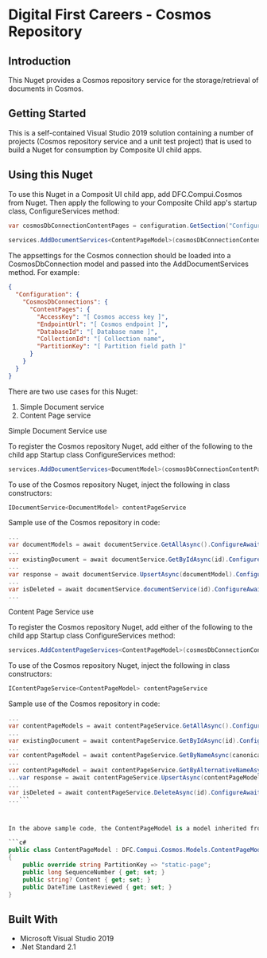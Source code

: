 # Digital First Careers - Cosmos Repository

## Introduction

This Nuget provides a Cosmos repository service for the storage/retrieval of documents in Cosmos.

## Getting Started

This is a self-contained Visual Studio 2019 solution containing a number of projects (Cosmos repository service and a unit test project) that is used to build a Nuget for consumption by Composite UI child apps.

## Using this Nuget

To use this Nuget in a Composit UI child app, add DFC.Compui.Cosmos from Nuget. Then apply the following to your Composite Child app's startup class, ConfigureServices method:

```c#
var cosmosDbConnectionContentPages = configuration.GetSection("Configuration:CosmosDbConnections:ContentPages").Get<CosmosDbConnection>();
            
services.AddDocumentServices<ContentPageModel>(cosmosDbConnectionContentPages, env.IsDevelopment());
```

The appsettings for the Cosmos connection should be loaded into a CosmosDbConnection model and passed into the AddDocumentServices method. For example:

```json
{
  "Configuration": {
    "CosmosDbConnections": {
      "ContentPages": {
        "AccessKey": "[ Cosmos access key ]",
        "EndpointUrl": "[ Cosmos endpoint ]",
        "DatabaseId": "[ Database name ]",
        "CollectionId": "[ Collection name",
        "PartitionKey": "[ Partition field path ]"
      }
    }
  }
}
```

There are two use cases for this Nuget:

1. Simple Document service
2. Content Page service

Simple Document Service use

To register the Cosmos repository Nuget, add either of the following to the child app Startup class ConfigureServices method:

```c#
services.AddDocumentServices<DocumentModel>(cosmosDbConnectionContentPages, env.IsDevelopment());
```

To use of the Cosmos repository Nuget, inject the following in class constructors:

```c#
IDocumentService<DocumentModel> contentPageService
```

Sample use of the Cosmos repository in code:

```c#
...
var documentModels = await documentService.GetAllAsync().ConfigureAwait(false);
...
var existingDocument = await documentService.GetByIdAsync(id).ConfigureAwait(false);
...
var response = await documentService.UpsertAsync(documentModel).ConfigureAwait(false);
...
var isDeleted = await documentService.documentService(id).ConfigureAwait(false);
...
```

Content Page Service use

To register the Cosmos repository Nuget, add either of the following to the child app Startup class ConfigureServices method:

```c#
services.AddContentPageServices<ContentPageModel>(cosmosDbConnectionContentPages, env.IsDevelopment());
```

To use of the Cosmos repository Nuget, inject the following in class constructors:

```c#
IContentPageService<ContentPageModel> contentPageService
```

Sample use of the Cosmos repository in code:

```c#
...
var contentPageModels = await contentPageService.GetAllAsync().ConfigureAwait(false);
...
var existingDocument = await contentPageService.GetByIdAsync(id).ConfigureAwait(false);
...
var contentPageModel = await contentPageService.GetByNameAsync(canonicalName).ConfigureAwait(false);
...
var contentPageModel = await contentPageService.GetByAlternativeNameAsync(alternativeName).ConfigureAwait(false);
...var response = await contentPageService.UpsertAsync(contentPageModel).ConfigureAwait(false);
...
var isDeleted = await contentPageService.DeleteAsync(id).ConfigureAwait(false);
...```



In the above sample code, the ContentPageModel is a model inherited from the DFC.Compui.Cosmos.Models.ContentPageModel as follows:

```c#
public class ContentPageModel : DFC.Compui.Cosmos.Models.ContentPageModel
{
    public override string PartitionKey => "static-page";
    public long SequenceNumber { get; set; }
    public string? Content { get; set; }
    public DateTime LastReviewed { get; set; }
}
```
## Built With

* Microsoft Visual Studio 2019
* .Net Standard 2.1
